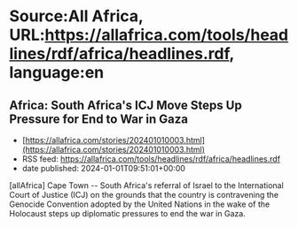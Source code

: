 # Source:All Africa, URL:https://allafrica.com/tools/headlines/rdf/africa/headlines.rdf, language:en

## Africa: South Africa's ICJ Move Steps Up Pressure for End to War in Gaza
 - [https://allafrica.com/stories/202401010003.html](https://allafrica.com/stories/202401010003.html)
 - RSS feed: https://allafrica.com/tools/headlines/rdf/africa/headlines.rdf
 - date published: 2024-01-01T09:51:01+00:00

[allAfrica] Cape Town -- South Africa's referral of Israel to the International Court of Justice (ICJ) on the grounds that the country is contravening the Genocide Convention adopted by the United Nations in the wake of the Holocaust steps up diplomatic pressures to end the war in Gaza.

